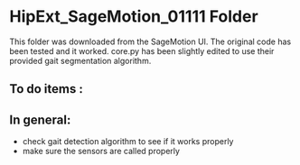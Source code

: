 # HipExt_SageMotion_01111 Folder

This folder was downloaded from the SageMotion UI. The original code has been tested and it worked. core.py has been slightly edited to use their provided gait segmentation algorithm.

## To do items :

## In general:
- check gait detection algorithm to see if it works properly
- make sure the sensors are called properly
